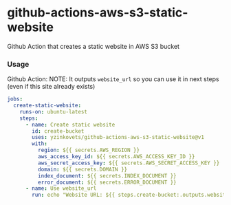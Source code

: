 # github-actions-aws-s3-static-website
Github Action that creates a static website in AWS S3 bucket

### Usage

Github Action:
NOTE: It outputs `website_url` so you can use it in next steps (even if this site already exists)
```yaml
jobs:
  create-static-website:
    runs-on: ubuntu-latest
    steps:
      - name: Create static website
        id: create-bucket
        uses: yzinkovets/github-actions-aws-s3-static-website@v1
        with:
          region: ${{ secrets.AWS_REGION }}
          aws_access_key_id: ${{ secrets.AWS_ACCESS_KEY_ID }}
          aws_secret_access_key: ${{ secrets.AWS_SECRET_ACCESS_KEY }}
          domain: ${{ secrets.DOMAIN }}
          index_document: ${{ secrets.INDEX_DOCUMENT }}
          error_document: ${{ secrets.ERROR_DOCUMENT }}
      - name: Use website_url
        run: echo "Website URL: ${{ steps.create-bucket:.outputs.website_url }}"
```
